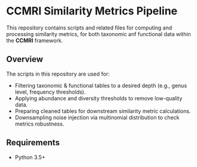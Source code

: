 # CCMRI Similarity Metrics Pipeline
This repository contains scripts and related files for computing and processing similarity metrics, for both taxonomic anf functional data within the **CCMRI** framework.

## Overview
The scripts in this repository are used for:
- Filtering taxonomic & functional tables to a desired depth (e.g., genus level, frequency thresholds).
- Applying abundance and diversity thresholds to remove low-quality data.
- Preparing cleaned tables for downstream similarity metric calculations.
- Downsampling noise injection via multinomial distribution to check metrics robustness. 

## Requirements
- Python 3.5+  



